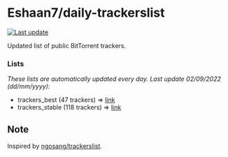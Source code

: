 
# Eshaan7/daily-trackerslist 

[![Last update](https://img.shields.io/badge/Last%20update-02/09/2022-blue.svg)](#)

Updated list of public BitTorrent trackers.

### Lists
*These lists are automatically updated every day. Last update 02/09/2022 (_dd/mm/yyyy_):*

* trackers_best (47 trackers) => [link](https://raw.githubusercontent.com/eshaan7/daily-trackerslist/master/trackers_best.txt)
* trackers_stable (118 trackers) => [link](https://raw.githubusercontent.com/eshaan7/daily-trackerslist/master/trackers_stable.txt)

## Note

Inspired by [ngosang/trackerslist](https://github.com/ngosang/trackerslist).
